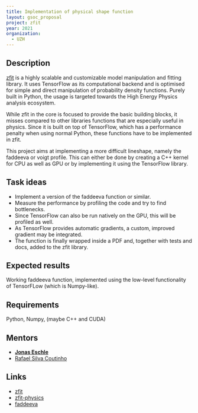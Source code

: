 ```yaml
---
title: Implementation of physical shape function
layout: gsoc_proposal
project: zfit
year: 2021
organization:
  - UZH
---
```


## Description

[zfit](https://github.com/zfit/zfit) is a highly scalable and customizable model
manipulation and fitting library. It uses TensorFlow as its computational
backend and is optimised for simple and direct manipulation of probability
density functions. Purely built in Python, the usage is targeted towards the
High Energy Physics analysis ecosystem.

While zfit in the core is focused to provide the basic building blocks, it
misses compared to other libraries functions that are especially useful in
physics. Since it is built on top of TensorFlow, which has a performance penalty
when using normal Python, these functions have to be implemented in zfit.

This project aims at implementing a more difficult lineshape, namely the
faddeeva or voigt profile. This can either be done by creating a C++ kernel for
CPU as well as GPU or by implementing it using the TensorFlow library.

## Task ideas

- Implement a version of the faddeeva function or similar.
- Measure the performance by profiling the code and try to find bottlenecks.
- Since TensorFlow can also be run natively on the GPU, this will be profiled as
  well.
- As TensorFlow provides automatic gradients, a custom, improved gradient may be
  integrated.
- The function is finally wrapped inside a PDF and, together with tests and
  docs, added to the zfit library.

## Expected results

Working faddeeva function, implemented using the low-level functionality of
TensorFLow (which is Numpy-like).

## Requirements

Python, Numpy, (maybe C++ and CUDA)

## Mentors

- **[Jonas Eschle](mailto:Jonas.Eschle@cern.ch)**
- [Rafael Silva Coutinho](mailto:rafael.silva.coutinho@cern.ch)

## Links

- [zfit](https://github.com/zfit/zfit)
- [zfit-physics](https://github.com/zfit/zfit-physics)
- [faddeeva](https://docs.scipy.org/doc/scipy/reference/generated/scipy.special.wofz.html)
